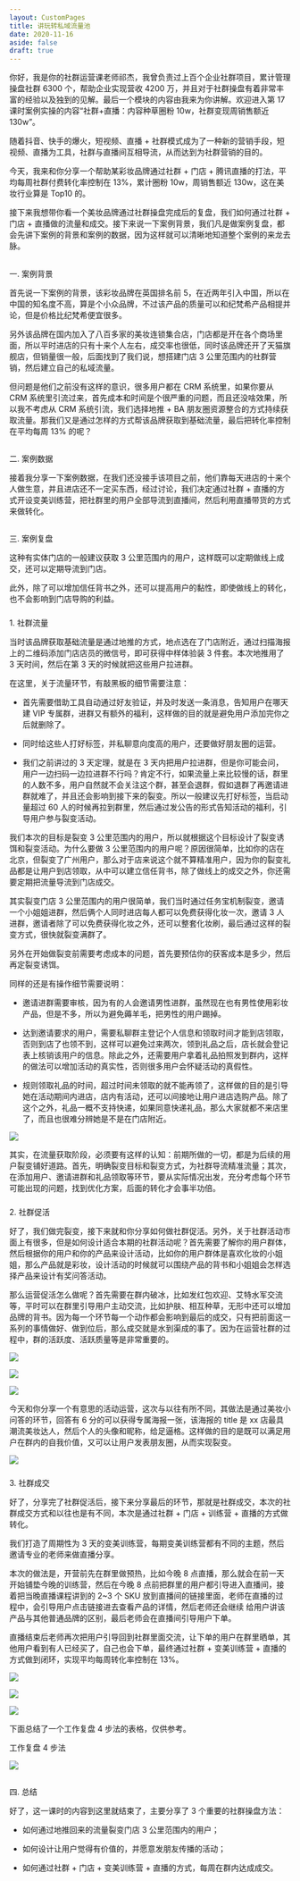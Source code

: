 ```yaml
---
layout: CustomPages
title: 讲玩转私域流量池
date: 2020-11-16
aside: false
draft: true
---
```


你好，我是你的社群运营课老师祁杰，我曾负责过上百个企业社群项目，累计管理操盘社群 6300 个，帮助企业实现营收 4200 万，并且对于社群操盘有着非常丰富的经验以及独到的见解。最后一个模块的内容由我来为你讲解。欢迎进入第 17 课时案例实操的内容“社群+直播：内容种草圈粉 10w，社群变现周销售额近 130w”。

随着抖音、快手的爆火，短视频、直播 + 社群模式成为了一种新的营销手段，短视频、直播为工具，社群与直播间互相导流，从而达到为社群营销的目的。

今天，我来和你分享一个帮助某彩妆品牌通过社群 + 门店 + 腾讯直播的打法，平均每周社群付费转化率控制在 13%，累计圈粉 10w，周销售额近 130w，这在美妆行业算是 Top10 的。

接下来我想带你看一个美妆品牌通过社群操盘完成后的复盘，我们如何通过社群 + 门店 + 直播做的流量和成交。接下来说一下案例背景，我们凡是做案例复盘，都会先讲下案例的背景和案例的数据，因为这样就可以清晰地知道整个案例的来龙去脉。

##

一. 案例背景

首先说一下案例的背景，该彩妆品牌在英国排名前 5，在近两年引入中国，所以在中国的知名度不高，算是个小众品牌，不过该产品的质量可以和纪梵希产品相提并论，但是价格比纪梵希便宜很多。

另外该品牌在国内加入了八百多家的美妆连锁集合店，门店都是开在各个商场里面，所以平时进店的只有十来个人左右，成交率也很低，同时该品牌还开了天猫旗舰店，但销量很一般，后面找到了我们说，想搭建门店 3 公里范围内的社群营销，然后建立自己的私域流量。

但问题是他们之前没有这样的意识，很多用户都在 CRM 系统里，如果你要从 CRM 系统里引流过来，首先成本和时间是个很严重的问题，而且还没啥效果，所以我不考虑从 CRM 系统引流，我们选择地推 + BA 朋友圈资源整合的方式持续获取流量。那我们又是通过怎样的方式帮该品牌获取到基础流量，最后把转化率控制在平均每周 13% 的呢？

##

二. 案例数据

接着我分享一下案例数据，在我们还没接手该项目之前，他们靠每天进店的十来个人做生意，并且进店还不一定买东西，经过讨论，我们决定通过社群 + 直播的方式开设变美训练营，把社群里的用户全部导流到直播间，然后利用直播带货的方式来做转化。

##

三. 案例复盘

这种有实体门店的一般建议获取 3 公里范围内的用户，这样既可以定期做线上成交，还可以定期导流到门店。

此外，除了可以增加信任背书之外，还可以提高用户的黏性，即使做线上的转化，也不会影响到门店导购的利益。

###

1\. 社群流量

当时该品牌获取基础流量是通过地推的方式，地点选在了门店附近，通过扫描海报上的二维码添加门店店员的微信号，即可获得中样体验装 3 件套。本次地推用了 3 天时间，然后在第 3 天的时候就把这些用户拉进群。

在这里，关于流量环节，有敲黑板的细节需要注意：

- 首先需要借助工具自动通过好友验证，并及时发送一条消息，告知用户在哪天建 VIP 专属群，进群又有额外的福利，这样做的目的就是避免用户添加完你之后就删除了。

- 同时给这些人打好标签，并私聊意向度高的用户，还要做好朋友圈的运营。

- 我们之前讲过的 3 天定理，就是在 3 天内把用户拉进群，但是你可能会问，用户一边扫码一边拉进群不行吗？肯定不行，如果流量上来比较慢的话，群里的人数不多，用户自然就不会关注这个群，甚至会退群，假如退群了再邀请进群就难了，并且还会影响到接下来的裂变。所以一般建议先打好标签，当启动量超过 60 人的时候再拉到群里，然后通过发公告的形式告知活动的福利，引导用户参与裂变活动。

我们本次的目标是裂变 3 公里范围内的用户，所以就根据这个目标设计了裂变诱饵和裂变活动。为什么要做 3 公里范围内的用户呢？原因很简单，比如你的店在北京，但裂变了广州用户，那么对于店来说这个就不算精准用户，因为你的裂变礼品都是让用户到店领取，从中可以建立信任背书，除了做线上的成交之外，你还需要定期把流量导流到门店成交。

其实裂变门店 3 公里范围内的用户很简单，我们当时通过任务宝机制裂变，邀请一个小姐姐进群，然后俩个人同时进店每人都可以免费获得化妆一次，邀请 3 人进群，邀请者除了可以免费获得化妆之外，还可以整套化妆刷，最后通过这样的裂变方式，很快就裂变满群了。

另外在开始做裂变前需要考虑成本的问题，首先要预估你的获客成本是多少，然后再定裂变诱饵。

同样的还是有操作细节需要说明：

- 邀请进群需要审核，因为有的人会邀请男性进群，虽然现在也有男性使用彩妆产品，但是不多，所以为避免薅羊毛，把男性的用户踢掉。

- 达到邀请要求的用户，需要私聊群主登记个人信息和领取时间才能到店领取，否则到店了也领不到，这样可以避免过来两次，领到礼品之后，店长就会登记表上核销该用户的信息。除此之外，还需要用户拿着礼品拍照发到群内，这样的做法可以增加活动的真实性，否则很多用户会怀疑活动的真假性。

- 规则领取礼品的时间，超过时间未领取的就不能再领了，这样做的目的是引导她在活动期间内进店，店内有活动，还可以间接地让用户进店选购产品。除了这个之外，礼品一概不支持快递，如果同意快递礼品，那么大家就都不来店里了，而且也很难分辨她是不是在门店附近。

![](https://s0.lgstatic.com/i/image3/M01/7E/CE/Cgq2xl6Bpq6AY3e1AALwG7UhT2c773.jpg)

其实，在流量获取阶段，必须要有这样的认知：前期所做的一切，都是为后续的用户裂变铺好道路。首先，明确裂变目标和裂变方式，为社群导流精准流量；其次，在添加用户、邀请进群和礼品领取等环节，要从实际情况出发，充分考虑每个环节可能出现的问题，找到优化方案，后面的转化才会事半功倍。

###

2\. 社群促活

好了，我们做完裂变，接下来就和你分享如何做社群促活。另外，关于社群活动市面上有很多，但是如何设计适合本期的社群活动呢？首先需要了解你的用户群体，然后根据你的用户和你的产品来设计活动，比如你的用户群体是喜欢化妆的小姐姐，那么产品就是彩妆，设计活动的时候就可以围绕产品的背书和小姐姐会怎样选择产品来设计有奖问答活动。

那么运营促活怎么做呢？首先需要在群内破冰，比如发红包欢迎、艾特水军交流等，平时可以在群里引导用户主动交流，比如护肤、相互种草，无形中还可以增加品牌的背书。因为每一个环节每一个动作都会影响到最后的成交，只有把前面这一系列的事情做好、做到位后，那么成交就是水到渠成的事了。因为在运营社群的过程中，群的活跃度、活跃质量等是非常重要的。

![](https://s0.lgstatic.com/i/image3/M01/05/B8/Ciqah16Bpq6ALWtOAAJLDOU46RQ304.jpg)

![](https://s0.lgstatic.com/i/image3/M01/7E/CE/Cgq2xl6Bpq6AT-QDAAI2oqD-sTc996.jpg)

![](https://s0.lgstatic.com/i/image3/M01/05/B8/Ciqah16Bpq6AC2wUAAPAtWtUFNQ437.jpg)

今天和你分享一个有意思的活动运营，这次与以往有所不同，其做法是通过美妆小问答的环节，回答有 6 分的可以获得专属海报一张，该海报的 title 是 xx 店最具潮流美妆达人，然后个人的头像和昵称，给足逼格。这样做的目的是既可以满足用户在群内的自我价值，又可以让用户发表朋友圈，从而实现裂变。

![](https://s0.lgstatic.com/i/image3/M01/7E/CE/Cgq2xl6Bpq6AB5m2AAIoWsZ6pUM783.jpg)

###

3\. 社群成交

好了，分享完了社群促活后，接下来分享最后的环节，那就是社群成交，本次的社群成交方式和以往也是有不同，本次是通过社群 + 门店 + 训练营 + 直播的方式做转化。

我们打造了周期性为 3 天的变美训练营，每期变美训练营都有不同的主题，然后邀请专业的老师来做直播分享。

本次的做法是，开营前先在群里做预热，比如今晚 8 点直播，那么就会在前一天开始铺垫今晚的训练营，然后在今晚 8 点前把群里的用户都引导进入直播间，接着把当晚直播课程讲到的 2~3 个 SKU 放到直播间的链接里面，老师在直播的过程中，会引导用户点击链接进去查看产品的详情，然后老师还会继续 给用户讲该产品与其他普通品牌的区别，最后老师会在直播间引导用户下单。

直播结束后老师再次把用户引导回到社群里面交流，让下单的用户在群里晒单，其他用户看到有人已经买了，自己也会下单，最终通过社群 + 变美训练营 + 直播的方式做到闭环，实现平均每周转化率控制在 13%。

![](https://s0.lgstatic.com/i/image3/M01/05/B8/Ciqah16Bpq6ARlEEAAIM5TV7t0U781.jpg)

![](https://s0.lgstatic.com/i/image3/M01/7E/CE/Cgq2xl6Bpq-AQNXiAAIZpVKnHJU142.jpg)

![](https://s0.lgstatic.com/i/image3/M01/05/B8/Ciqah16Bpq-ACu-hAALAseTvfDU853.jpg)

下面总结了一个工作复盘 4 步法的表格，仅供参考。

工作复盘 4 步法

![](https://s0.lgstatic.com/i/image3/M01/7E/CE/Cgq2xl6Bpq-AJiGyAAEzp10C_xo809.png)

##

四. 总结

好了，这一课时的内容到这里就结束了，主要分享了 3 个重要的社群操盘方法：

- 如何通过地推回来的流量裂变门店 3 公里范围内的用户；

- 如何设计让用户觉得有价值的，并愿意发朋友传播的活动；

- 如何通过社群 + 门店 + 变美训练营 + 直播的方式，每周在群内达成成交。
